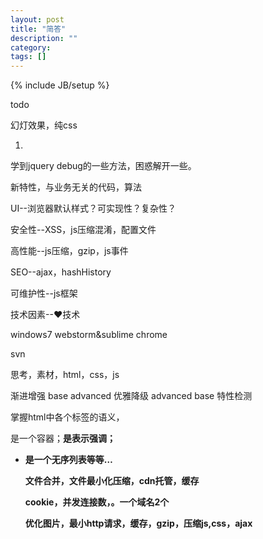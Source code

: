 ```yaml
---
layout: post
title: "简答"
description: ""
category:
tags: []
---
```

{% include JB/setup %}

todo

幻灯效果，纯css

1.
学到jquery debug的一些方法，困惑解开一些。

新特性，与业务无关的代码，算法

UI--浏览器默认样式？可实现性？复杂性？

安全性--XSS，js压缩混淆，配置文件

高性能--js压缩，gzip，js事件

SEO--ajax，hashHistory

可维护性--js框架

技术因素--❤技术

windows7 webstorm&sublime chrome

svn

思考，素材，html，css，js

渐进增强 base advanced 优雅降级  advanced base   特性检测

掌握html中各个标签的语义，<div>是一个容器；<strong>是表示强调；<ul><li>是一个无序列表等等…

文件合并，文件最小化压缩，cdn托管，缓存

cookie，并发连接数，。一个域名2个

优化图片，最小http请求，缓存，gzip，压缩js,css，ajax

